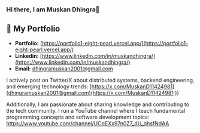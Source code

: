 ### Hi there, I am Muskan Dhingra👋


## 💼 My Portfolio
- **Portfolio:** [https://portfolio1-eight-pearl.vercel.app/](https://portfolio1-eight-pearl.vercel.app/)
-  **Linkedin:** [https://www.linkedin.com/in/muskandhingra/](https://www.linkedin.com/in/muskandhingra/)
-  **Email:** [dhingramuskan2001@gmail.com](dhingramuskan2001@gmail.com)


I actively post on Twitter/X about distributed systems, backend engineering, and emerging technology trends: [https://x.com/MuskanD11424981](dhingramuskan2001@gmail.com)(https://x.com/MuskanD11424981 ))

Additionally, I am passionate about sharing knowledge and contributing to the tech community. I run a YouTube channel where I teach fundamental programming concepts and software development topics: https://www.youtube.com/channel/UCqEXx97n0Z7_dU_qhsfNdAA

